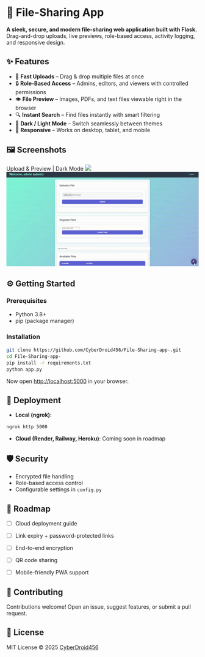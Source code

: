 # 📂 File-Sharing App

**A sleek, secure, and modern file-sharing web application built with Flask.**
Drag-and-drop uploads, live previews, role-based access, activity logging, and responsive design.




## ✨ Features

* 🚀 **Fast Uploads** – Drag & drop multiple files at once
* 🔒 **Role-Based Access** – Admins, editors, and viewers with controlled permissions
* 👁️ **File Preview** – Images, PDFs, and text files viewable right in the browser
* 🔍 **Instant Search** – Find files instantly with smart filtering
* 🌙 **Dark / Light Mode** – Switch seamlessly between themes
* 📱 **Responsive** – Works on desktop, tablet, and mobile



## 🖼️ Screenshots

Upload & Preview         | Dark Mode 
 ![](./assets/upload.png)  ![](./assets/darkmode.gif)



## ⚙️ Getting Started

### Prerequisites

* Python 3.8+
* pip (package manager)

### Installation

```bash
git clone https://github.com/CyberDroid456/File-Sharing-app-.git
cd File-Sharing-app-
pip install -r requirements.txt
python app.py
```

Now open [http://localhost:5000](http://localhost:5000) in your browser.



## 🚀 Deployment

* **Local (ngrok)**:

```bash
ngrok http 5000
```

* **Cloud (Render, Railway, Heroku)**: Coming soon in roadmap



## 🛡️ Security

* Encrypted file handling
* Role-based access control
* Configurable settings in `config.py`



## 📅 Roadmap

* [ ] Cloud deployment guide
* [ ] Link expiry + password-protected links
* [ ] End-to-end encryption
* [ ] QR code sharing
* [ ] Mobile-friendly PWA support



## 🤝 Contributing

Contributions welcome! Open an issue, suggest features, or submit a pull request.


## 📜 License

MIT License © 2025 [CyberDroid456](https://github.com/CyberDroid456)



